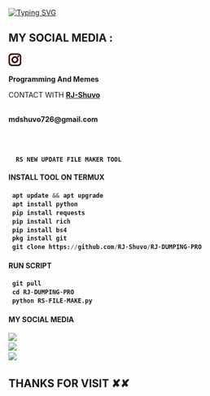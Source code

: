 [![Typing SVG](https://readme-typing-svg.herokuapp.com?color=50F739&background=000000&height=80&lines=Hello+World+I+am+RJ+Shuvo+;A+Hacker+Make+System+A+Hacker+Fuck+System;Thanks+You+Visit+My+Github)](https://git.io/typing-svg)


   ##  MY SOCIAL MEDIA : <br>

<a href="https://Instagram.com/rj.shuvoh4ck3r" target="_blank"><img src="https://github.com/Azim-vau/Azim-vau/blob/main/IMAGE/instagram.png" alt="alt text" width="25" height="25"></a> 
&nbsp;&nbsp;     &nbsp;&nbsp;    &nbsp;&nbsp;   &nbsp;&nbsp;   &nbsp;&nbsp;
  
____Programming And Memes____

CONTACT WITH <a href="https://github.com/RJ-Shuvo"><b>RJ-Shuvo </a> </br><br>
<p>mdshuvo726@gmail.com</p>  <br> <br> 


      RS NEW UPDATE FILE MAKER TOOL
</p>
  
#### INSTALL TOOL ON TERMUX
```python
 apt update && apt upgrade
 apt install python
 pip install requests
 pip install rich
 pip install bs4
 pkg install git 
 git clone https://github.com/RJ-Shuvo/RJ-DUMPING-PRO
```
#### RUN SCRIPT
```python
 git pull
 cd RJ-DUMPING-PRO
 python RS-FILE-MAKE.py
```


#### MY SOCIAL MEDIA

[![](https://img.shields.io/badge/Github-black?logo=Github&logoColor=red&labelColor=black)](https://github.com/RJ-Shuvo) <br>
[![](https://img.shields.io/badge/Facebook-black?logo=Facebook&logoColor=red&labelColor=black)](https://www.facebook.com/profile.php?id=100000237311969) <br>
[![](https://img.shields.io/badge/Instagram-black?logo=Instagram&logoColor=red&labelColor=black)](https://www.instagram.com/rj.shuvo.h4ck3r) <br>


<h2> THANKS FOR VISIT ✘✘ <h2\>

